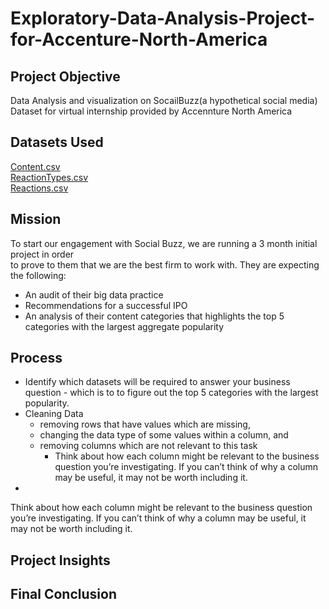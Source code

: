 # Exploratory-Data-Analysis-Project-for-Accenture-North-America
## Project Objective
Data Analysis and visualization on SocailBuzz(a hypothetical social media) Dataset for virtual internship provided by Accennture North America
## Datasets Used
<a href="https://github.com/shijubharathan1234/Exploratory-Data-Analysis-Project-for-Accenture-North-America/blob/main/Content.csv">Content.csv</a><br>
<a href="https://github.com/shijubharathan1234/Exploratory-Data-Analysis-Project-for-Accenture-North-America/blob/main/ReactionTypes.csv"> ReactionTypes.csv</a><br>
<a href="https://github.com/shijubharathan1234/Exploratory-Data-Analysis-Project-for-Accenture-North-America/blob/main/Reactions.csv"> Reactions.csv</a><br>
## Mission
To start our engagement with Social Buzz, we are running a 3 month initial project in order  
to prove to them that we are the best firm to work with. They are expecting the following:  
 - An audit of their big data practice
 - Recommendations for a successful IPO
 - An analysis of their content categories that highlights the top 5 categories with the largest aggregate popularity 
## Process
 - Identify which datasets will be required to answer your business question - which is to to figure out the top 5 categories with the largest popularity.
 - Cleaning Data
     - removing rows that have values which are missing,
     - changing the data type of some values within a column, and
     - removing columns which are not relevant to this task
         - Think about how each column might be relevant to the business question you’re investigating. If you can’t think of why a column may be useful, it may not be worth including it.
 - 
Think about how each column might be relevant to the business question you’re investigating. If you can’t think of why a column may be useful, it may not be worth including it.
## Project Insights
## Final Conclusion

